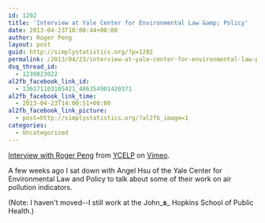 ```yaml
---
id: 1202
title: 'Interview at Yale Center for Environmental Law &amp; Policy'
date: 2013-04-23T10:00:44+00:00
author: Roger Peng
layout: post
guid: http://simplystatistics.org/?p=1202
permalink: /2013/04/23/interview-at-yale-center-for-environmental-law-policy/
dsq_thread_id:
  - 1230823022
al2fb_facebook_link_id:
  - 136171103105421_486354901420371
al2fb_facebook_link_time:
  - 2013-04-23T14:00:51+00:00
al2fb_facebook_link_picture:
  - post=http://simplystatistics.org/?al2fb_image=1
categories:
  - Uncategorized
---
```

[Interview with Roger Peng](http://vimeo.com/64067594) from [YCELP](http://vimeo.com/ycelp) on [Vimeo](http://vimeo.com).

A few weeks ago I sat down with Angel Hsu of the Yale Center for Environmental Law and Policy to talk about some of their work on air pollution indicators.

(Note: I haven't moved--I still work at the John_**s**_ Hopkins School of Public Health.)